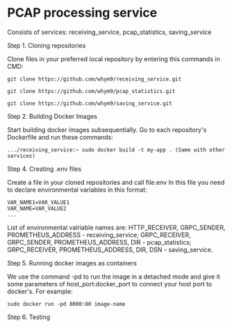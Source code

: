 # PCAP processing service

Consists of services: receiving_service, pcap_statistics, saving_service

Step 1. Cloning repositories

Clone files in your preferred local repository by entering this commands in CMD:

```
git clone https://github.com/whym9/receiving_service.git

git clone https://github.com/whym9/pcap_statistics.git

git clone https://github.com/whym9/saving_service.git

```

Step 2. Building Docker Images

Start building docker images subsequentially. Go to each repository's Dockerfile and run these commands:

```
.../receiving_service:~ sudo docker build -t my-app . (Same with other services)

```

Step 4. Creating .env files

Create a file in your cloned repositories and call file.env
In this file you need to declare environmental variables in this format:
```
VAR_NAME1=VAR_VALUE1
VAR_NAME=VAR_VALUE2
...
```
List of environmental valriable names are: HTTP_RECEIVER, GRPC_SENDER, PROMETHEUS_ADDRESS - receiving_service; GRPC_RECEIVER, GRPC_SENDER, PROMETHEUS_ADDRESS, DIR - pcap_statistics; GRPC_RECEIVER, PROMETHEUS_ADDRESS, DIR, DSN - saving_service.

Step 5. Running docker images as containers 

We use the command -pd to run the image in a detached mode and give it some parameters of host_port:docker_port to connect your host port to docker's. For example:

```
sudo docker run -pd 8000:80 image-name
```

Step 6. Testing

